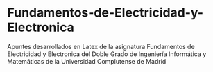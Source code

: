 # Fundamentos-de-Electricidad-y-Electronica
Apuntes desarrollados en Latex de la asignatura Fundamentos de Electricidad y Electronica del Doble Grado de Ingeniería Informática y Matemáticas de la Universidad Complutense de Madrid
